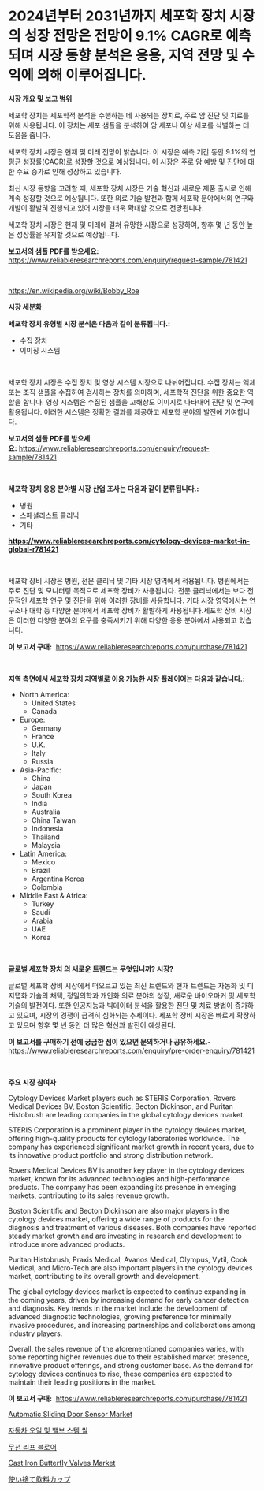 <p><h1>2024년부터 2031년까지 세포학 장치 시장의 성장 전망은 전망이 9.1% CAGR로 예측되며 시장 동향 분석은 응용, 지역 전망 및 수익에 의해 이루어집니다.</h1></p><p><strong>시장 개요 및 보고 범위</strong></p>
<p><p>세포학 장치는 세포학적 분석을 수행하는 데 사용되는 장치로, 주로 암 진단 및 치료를 위해 사용됩니다. 이 장치는 세포 샘플을 분석하여 암 세포나 이상 세포를 식별하는 데 도움을 줍니다.</p><p>세포학 장치 시장은 현재 및 미래 전망이 밝습니다. 이 시장은 예측 기간 동안 9.1%의 연평균 성장률(CAGR)로 성장할 것으로 예상됩니다. 이 시장은 주로 암 예방 및 진단에 대한 수요 증가로 인해 성장하고 있습니다.</p><p>최신 시장 동향을 고려할 때, 세포학 장치 시장은 기술 혁신과 새로운 제품 출시로 인해 계속 성장할 것으로 예상됩니다. 또한 의료 기술 발전과 함께 세포학 분야에서의 연구와 개발이 활발히 진행되고 있어 시장을 더욱 확대할 것으로 전망됩니다.</p><p>세포학 장치 시장은 현재 및 미래에 걸쳐 유망한 시장으로 성장하여, 향후 몇 년 동안 높은 성장률을 유지할 것으로 예상됩니다.</p></p>
<p><strong>보고서의 샘플 PDF를 받으세요:</strong> <a href="https://www.reliableresearchreports.com/enquiry/request-sample/781421">https://www.reliableresearchreports.com/enquiry/request-sample/781421</a></p>
<p>&nbsp;</p>
<p><a href="https://en.wikipedia.org/wiki/Bobby_Roe">https://en.wikipedia.org/wiki/Bobby_Roe</a></p>
<p><strong>시장 세분화</strong></p>
<p><strong>세포학 장치 유형별 시장 분석은 다음과 같이 분류됩니다.:</strong></p>
<p><ul><li>수집 장치</li><li>이미징 시스템</li></ul></p>
<p>&nbsp;</p>
<p><p>세포학 장치 시장은 수집 장치 및 영상 시스템 시장으로 나뉘어집니다. 수집 장치는 액체 또는 조직 샘플을 수집하여 검사하는 장치를 의미하며, 세포학적 진단을 위한 중요한 역할을 합니다. 영상 시스템은 수집된 샘플을 고해상도 이미지로 나타내어 진단 및 연구에 활용됩니다. 이러한 시스템은 정확한 결과를 제공하고 세포학 분야의 발전에 기여합니다.</p></p>
<p><strong>보고서의 샘플 PDF를 받으세요:</strong>&nbsp;<a href="https://www.reliableresearchreports.com/enquiry/request-sample/781421">https://www.reliableresearchreports.com/enquiry/request-sample/781421</a></p>
<p>&nbsp;</p>
<p><strong> 세포학 장치 응용 분야별 시장 산업 조사는 다음과 같이 분류됩니다.:</strong></p>
<p><ul><li>병원</li><li>스페셜리스트 클리닉</li><li>기타</li></ul></p>
<p><strong><a href="https://www.reliableresearchreports.com/cytology-devices-market-in-global-r781421">https://www.reliableresearchreports.com/cytology-devices-market-in-global-r781421</a></strong></p>
<p>&nbsp;</p>
<p><p>세포학 장비 시장은 병원, 전문 클리닉 및 기타 시장 영역에서 적용됩니다. 병원에서는 주로 진단 및 모니터링 목적으로 세포학 장비가 사용됩니다. 전문 클리닉에서는 보다 전문적인 세포학 연구 및 진단을 위해 이러한 장비를 사용합니다. 기타 시장 영역에서는 연구소나 대학 등 다양한 분야에서 세포학 장비가 활발하게 사용됩니다.세포학 장비 시장은 이러한 다양한 분야의 요구를 충족시키기 위해 다양한 응용 분야에서 사용되고 있습니다.</p></p>
<p><strong>이 보고서 구매:</strong>&nbsp; <a href="https://www.reliableresearchreports.com/purchase/781421">https://www.reliableresearchreports.com/purchase/781421</a></p>
<p>&nbsp;</p>
<p><strong>지역 측면에서 세포학 장치 지역별로 이용 가능한 시장 플레이어는 다음과 같습니다.:</strong></p>
<p><ul>
    <li>
        North America:
        <ul>
            <li>United States</li>
            <li>Canada</li>
        </ul>
    </li>
    <li>
        Europe:
        <ul>
            <li>Germany</li>
            <li>France</li>
            <li>U.K.</li>
            <li>Italy</li>
            <li>Russia</li>
        </ul>
    </li>
    <li>
        Asia-Pacific:
        <ul>
            <li>China</li>
            <li>Japan</li>
            <li>South Korea</li>
            <li>India</li>
            <li>Australia</li>
            <li>China Taiwan</li>
            <li>Indonesia</li>
            <li>Thailand</li>
            <li>Malaysia</li>
        </ul>
    </li>
    <li>
        Latin America:
        <ul>
            <li>Mexico</li>
            <li>Brazil</li>
            <li>Argentina Korea</li>
            <li>Colombia</li>
        </ul>
    </li>
    <li>
        Middle East & Africa:
        <ul>
            <li>Turkey</li>
            <li>Saudi</li>
            <li>Arabia</li>
            <li>UAE</li>
            <li>Korea</li>
        </ul>
    </li>
    </ul></p>
<p>&nbsp;</p>
<p><strong>글로벌 세포학 장치 의 새로운 트렌드는 무엇입니까? 시장?</strong></p>
<p><p>글로벌 세포학 장비 시장에서 떠오르고 있는 최신 트렌드와 현재 트렌드는 자동화 및 디지턥화 기술의 채택, 정밀의학과 개인화 의료 분야의 성장, 새로운 바이오마커 및 세포학 기술의 발전이다. 또한 인공지능과 빅데이터 분석을 활용한 진단 및 치료 방법이 증가하고 있으며, 시장의 경쟁이 급격히 심화되는 추세이다. 세포학 장비 시장은 빠르게 확장하고 있으며 향후 몇 년 동안 더 많은 혁신과 발전이 예상된다.</p></p>
<p><strong>이 보고서를 구매하기 전에 궁금한 점이 있으면 문의하거나 공유하세요.</strong>- <a href="https://www.reliableresearchreports.com/enquiry/pre-order-enquiry/781421">https://www.reliableresearchreports.com/enquiry/pre-order-enquiry/781421</a></p>
<p>&nbsp;</p>
<p><strong>주요 시장 참여자</strong></p>
<p><p>Cytology Devices Market players such as STERIS Corporation, Rovers Medical Devices BV, Boston Scientific, Becton Dickinson, and Puritan Histobrush are leading companies in the global cytology devices market.</p><p>STERIS Corporation is a prominent player in the cytology devices market, offering high-quality products for cytology laboratories worldwide. The company has experienced significant market growth in recent years, due to its innovative product portfolio and strong distribution network.</p><p>Rovers Medical Devices BV is another key player in the cytology devices market, known for its advanced technologies and high-performance products. The company has been expanding its presence in emerging markets, contributing to its sales revenue growth.</p><p>Boston Scientific and Becton Dickinson are also major players in the cytology devices market, offering a wide range of products for the diagnosis and treatment of various diseases. Both companies have reported steady market growth and are investing in research and development to introduce more advanced products.</p><p>Puritan Histobrush, Praxis Medical, Avanos Medical, Olympus, Vytil, Cook Medical, and Micro-Tech are also important players in the cytology devices market, contributing to its overall growth and development.</p><p>The global cytology devices market is expected to continue expanding in the coming years, driven by increasing demand for early cancer detection and diagnosis. Key trends in the market include the development of advanced diagnostic technologies, growing preference for minimally invasive procedures, and increasing partnerships and collaborations among industry players.</p><p>Overall, the sales revenue of the aforementioned companies varies, with some reporting higher revenues due to their established market presence, innovative product offerings, and strong customer base. As the demand for cytology devices continues to rise, these companies are expected to maintain their leading positions in the market.</p></p>
<p><strong>이 보고서 구매:</strong>&nbsp;&nbsp;<a href="https://www.reliableresearchreports.com/purchase/781421">https://www.reliableresearchreports.com/purchase/781421</a></p>
<p><p><a href="https://github.com/cecuraprangm/Market-Research-Report-List-3/blob/main/automatic-sliding-door-sensor-market.md">Automatic Sliding Door Sensor Market</a></p><p><a href="https://github.com/Howaoole34545/Market-Research-Report-List-2/blob/main/6232186159214.md">자동차 오일 및 밸브 스템 씰</a></p><p><a href="https://github.com/sougarounis/Market-Research-Report-List-4/blob/main/5774701159213.md">무선 리프 블로어</a></p><p><a href="https://issuu.com/reportprime-2/docs/cast-iron-butterfly-valves-market-size-2030.pptx">Cast Iron Butterfly Valves Market</a></p><p><a href="https://github.com/JoanaNitzsche/Market-Research-Report-List-1/blob/main/6597971149500.md">使い捨て飲料カップ</a></p></p>